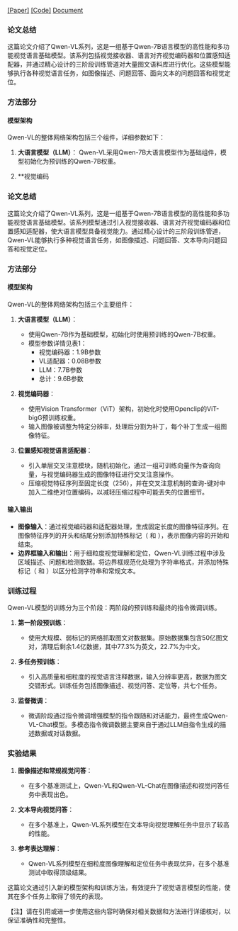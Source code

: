 [[Paper]](https://arxiv.org/abs/2308.12966) [[Code]](https://github.com/QwenLM/Qwen/tree/main) [Document](https://qwen.readthedocs.io/zh-cn/latest/)

### 论文总结

这篇论文介绍了Qwen-VL系列，这是一组基于Qwen-7B语言模型的高性能和多功能视觉语言基础模型。该系列包括视觉接收器、语言对齐视觉编码器和位置感知适配器，并通过精心设计的三阶段训练管道对大量图文语料库进行优化。这些模型能够执行各种视觉语言任务，如图像描述、问题回答、面向文本的问题回答和视觉定位。

### 方法部分

#### 模型架构

Qwen-VL的整体网络架构包括三个组件，详细参数如下：

1. **大语言模型（LLM）**：
   Qwen-VL采用Qwen-7B大语言模型作为基础组件，模型初始化为预训练的Qwen-7B权重。

2. **视觉编码

### 论文总结

这篇论文介绍了Qwen-VL系列，这是一组基于Qwen-7B语言模型的高性能和多功能视觉语言基础模型。该系列模型通过引入视觉接收器、语言对齐视觉编码器和位置感知适配器，使大语言模型具备视觉能力。通过精心设计的三阶段训练管道，Qwen-VL能够执行多种视觉语言任务，如图像描述、问题回答、文本导向问题回答和视觉定位。

### 方法部分

#### 模型架构

Qwen-VL的整体网络架构包括三个主要组件：

1. **大语言模型（LLM）**：
   - 使用Qwen-7B作为基础模型，初始化时使用预训练的Qwen-7B权重。
   - 模型参数详情见表1：
     - 视觉编码器：1.9B参数
     - VL适配器：0.08B参数
     - LLM：7.7B参数
     - 总计：9.6B参数

2. **视觉编码器**：
   - 使用Vision Transformer（ViT）架构，初始化时使用Openclip的ViT-bigG预训练权重。
   - 输入图像被调整为特定分辨率，处理后分割为补丁，每个补丁生成一组图像特征。

3. **位置感知视觉语言适配器**：
   - 引入单层交叉注意模块，随机初始化，通过一组可训练向量作为查询向量，与视觉编码器生成的图像特征进行交叉注意操作。
   - 压缩视觉特征序列至固定长度（256），并在交叉注意机制的查询-键对中加入二维绝对位置编码，以减轻压缩过程中可能丢失的位置细节。

#### 输入输出

- **图像输入**：通过视觉编码器和适配器处理，生成固定长度的图像特征序列。在图像特征序列的开头和结尾分别添加特殊标记（<img> 和 </img>），表示图像内容的开始和结束。
- **边界框输入和输出**：用于细粒度视觉理解和定位，Qwen-VL训练过程中涉及区域描述、问题和检测数据。将边界框规范化处理为字符串格式，并添加特殊标记（<box> 和 </box>）以区分检测字符串和常规文本。

### 训练过程

Qwen-VL模型的训练分为三个阶段：两阶段的预训练和最终的指令微调训练。

1. **第一阶段预训练**：
   - 使用大规模、弱标记的网络抓取图文对数据集。原始数据集包含50亿图文对，清理后剩余1.4亿数据，其中77.3%为英文，22.7%为中文。

2. **多任务预训练**：
   - 引入高质量和细粒度的视觉语言注释数据，输入分辨率更高，数据为图文交错形式。训练任务包括图像描述、视觉问答、定位等，共七个任务。

3. **监督微调**：
   - 微调阶段通过指令微调增强模型的指令跟随和对话能力，最终生成Qwen-VL-Chat模型。多模态指令微调数据主要来自于通过LLM自指令生成的描述数据或对话数据。

### 实验结果

1. **图像描述和常规视觉问答**：
   - 在多个基准测试上，Qwen-VL和Qwen-VL-Chat在图像描述和视觉问答任务中表现出色。

2. **文本导向视觉问答**：
   - 在多个基准上，Qwen-VL系列模型在文本导向视觉理解任务中显示了较高的性能。

3. **参考表达理解**：
   - Qwen-VL系列模型在细粒度图像理解和定位任务中表现优异，在多个基准测试中取得顶级结果。

这篇论文通过引入新的模型架构和训练方法，有效提升了视觉语言模型的性能，使其在多个任务上取得了领先的表现。

【注】请在引用或进一步使用这些内容时确保对相关数据和方法进行详细核对，以保证准确性和完整性。
